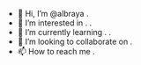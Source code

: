 - 👋 Hi, I’m @albraya . 
- 👀 I’m interested in . .
- 🌱 I’m currently learning . .
- 💞️ I’m looking to collaborate on .
- 📫 How to reach me .

<!---
albraya/albraya is a ✨ special ✨ repository because its `README.md` (this file) appears on your GitHub profile.
You can click the Preview link to take a look at your changes.
--->
